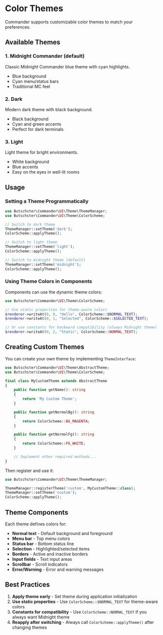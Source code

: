 # Color Themes

Commander supports customizable color themes to match your preferences.

## Available Themes

### 1. Midnight Commander (default)
Classic Midnight Commander blue theme with cyan highlights.
- Blue background
- Cyan menu/status bars
- Traditional MC feel

### 2. Dark
Modern dark theme with black background.
- Black background
- Cyan and green accents
- Perfect for dark terminals

### 3. Light
Light theme for bright environments.
- White background
- Blue accents
- Easy on the eyes in well-lit rooms

## Usage

### Setting a Theme Programmatically

```php
use Butschster\Commander\UI\Theme\ThemeManager;
use Butschster\Commander\UI\Theme\ColorScheme;

// Switch to dark theme
ThemeManager::setTheme('dark');
ColorScheme::applyTheme();

// Switch to light theme
ThemeManager::setTheme('light');
ColorScheme::applyTheme();

// Switch to midnight theme (default)
ThemeManager::setTheme('midnight');
ColorScheme::applyTheme();
```

### Using Theme Colors in Components

Components can use the dynamic theme colors:

```php
use Butschster\Commander\UI\Theme\ColorScheme;

// Use static properties for theme-aware colors
$renderer->writeAt(0, 0, "Hello", ColorScheme::$NORMAL_TEXT);
$renderer->writeAt(0, 1, "Selected", ColorScheme::$SELECTED_TEXT);

// Or use constants for backward compatibility (always Midnight theme)
$renderer->writeAt(0, 2, "Static", ColorScheme::NORMAL_TEXT);
```

## Creating Custom Themes

You can create your own theme by implementing `ThemeInterface`:

```php
use Butschster\Commander\UI\Theme\AbstractTheme;
use Butschster\Commander\UI\Theme\ColorScheme;

final class MyCustomTheme extends AbstractTheme
{
    public function getName(): string
    {
        return 'My Custom Theme';
    }

    public function getNormalBg(): string
    {
        return ColorScheme::BG_MAGENTA;
    }

    public function getNormalFg(): string
    {
        return ColorScheme::FG_WHITE;
    }

    // Implement other required methods...
}
```

Then register and use it:

```php
use Butschster\Commander\UI\Theme\ThemeManager;

ThemeManager::registerTheme('custom', MyCustomTheme::class);
ThemeManager::setTheme('custom');
ColorScheme::applyTheme();
```

## Theme Components

Each theme defines colors for:
- **Normal text** - Default background and foreground
- **Menu bar** - Top menu colors
- **Status bar** - Bottom status line
- **Selection** - Highlighted/selected items
- **Borders** - Active and inactive borders
- **Input fields** - Text input areas
- **Scrollbar** - Scroll indicators
- **Error/Warning** - Error and warning messages

## Best Practices

1. **Apply theme early** - Set theme during application initialization
2. **Use static properties** - Use `ColorScheme::$NORMAL_TEXT` for theme-aware colors
3. **Constants for compatibility** - Use `ColorScheme::NORMAL_TEXT` if you always want Midnight theme
4. **Reapply after switching** - Always call `ColorScheme::applyTheme()` after changing themes
